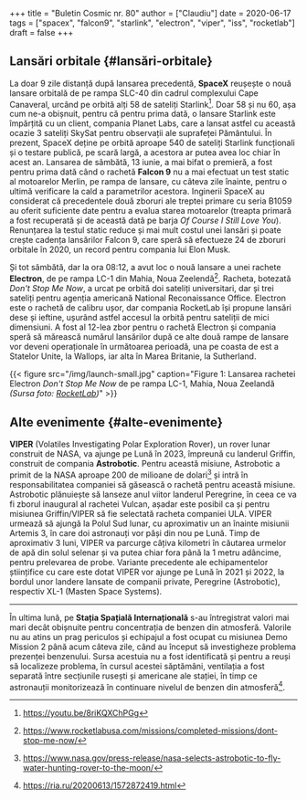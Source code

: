 +++
title = "Buletin Cosmic nr. 80"
author = ["Claudiu"]
date = 2020-06-17
tags = ["spacex", "falcon9", "starlink", "electron", "viper", "iss", "rocketlab"]
draft = false
+++

## Lansări orbitale {#lansări-orbitale}

La doar 9 zile distanță după lansarea precedentă, **SpaceX** reușește o nouă lansare orbitală de pe rampa SLC-40 din cadrul complexului Cape Canaveral, urcând pe orbită alți 58 de sateliți Starlink[^fn:1]. Doar 58 și nu 60, așa cum ne-a obișnuit, pentru că pentru prima dată, o lansare Starlink este împărțită cu un client, compania Planet Labs, care a lansat astfel cu această ocazie 3 sateliți SkySat pentru observații ale suprafeței Pământului. În prezent, SpaceX deține pe orbită aproape 540 de sateliți Starlink funcționali și o testare publică, pe scară largă, a acestora ar putea avea loc chiar în acest an. Lansarea de sâmbătă, 13 iunie, a mai bifat o premieră, a fost pentru prima dată când o rachetă **Falcon 9** nu a mai efectuat un test static al motoarelor Merlin, pe rampa de lansare, cu câteva zile înainte, pentru o ultimă verificare la cald a parametrilor acestora. Inginerii SpaceX au considerat că precedentele două zboruri ale treptei primare cu seria B1059 au oferit suficiente date pentru a evalua starea motoarelor (treapta primară a fost recuperată și de această dată pe barja _Of Course I Still Love You_). Renunțarea la testul static reduce și mai mult costul unei lansări și poate crește cadența lansărilor Falcon 9, care speră să efectueze 24 de zboruri orbitale în 2020, un record pentru compania lui Elon Musk.

Și tot sâmbătă, dar la ora 08:12, a avut loc o nouă lansare a unei rachete **Electron**, de pe rampa LC-1 din Mahia, Noua Zeelendă[^fn:2]. Racheta, botezată _Don't Stop Me Now_, a urcat pe orbită doi sateliți universitari, dar și trei sateliți pentru agenția americană National Reconaissance Office. Electron este o rachetă de calibru ușor, dar compania RocketLab își propune lansări dese și ieftine, ușurând astfel accesul la orbită pentru sateliții de mici dimensiuni. A fost al 12-lea zbor pentru o rachetă Electron și compania speră să mărească numărul lansărilor după ce alte două rampe de lansare vor deveni operaționale în următoarea perioadă, una pe coasta de est a Statelor Unite, la Wallops, iar alta în Marea Britanie, la Sutherland.

{{< figure src="/img/launch-small.jpg" caption="Figure 1: Lansarea rachetei Electron _Don't Stop Me Now_ de pe rampa LC-1, Mahia, Noua Zeelandă _(Sursa foto: [RocketLab](https://www.rocketlabusa.com/assets/Uploads/Dont-Stop-Me-Now-launch-small.jpg))_" >}}


## Alte evenimente {#alte-evenimente}

**VIPER** (Volatiles Investigating Polar Exploration Rover), un rover lunar construit de NASA, va ajunge pe Lună în 2023, împreună cu landerul Griffin, construit de compania **Astrobotic**. Pentru această misiune, Astrobotic a primit de la NASA aproape 200 de milioane de dolari[^fn:3] și intră în responsabilitatea companiei să găsească o rachetă pentru această misiune. Astrobotic plănuiește să lanseze anul viitor landerul Peregrine, în ceea ce va fi zborul inaugural al rachetei Vulcan, așadar este posibil ca și pentru misiunea Griffin/VIPER să fie selectată racheta companiei ULA. VIPER urmează să ajungă la Polul Sud lunar, cu aproximativ un an înainte misiunii Artemis 3, în care doi astronauți vor păși din nou pe Lună. Timp de aproximativ 3 luni, VIPER va parcurge câțiva kilometri în căutarea urmelor de apă din solul selenar și va putea chiar fora până la 1 metru adâncime, pentru prelevarea de probe. Variante precedente ale echipamentelor științifice cu care este dotat VIPER vor ajunge pe Lună în 2021 și 2022, la bordul unor landere lansate de companii private, Peregrine (Astrobotic), respectiv XL-1 (Masten Space Systems).

---

În ultima lună, pe **Stația Spațială Internațională** s-au întregistrat valori mai mari decât obișnuite pentru concentrația de benzen din atmosferă. Valorile nu au atins un prag periculos și echipajul a fost ocupat cu misiunea Demo Mission 2 până acum câteva zile, când au început să investigheze problema prezenței benzenului. Sursa acestuia nu a fost identificată și pentru a reuși să localizeze problema, în cursul acestei săptămâni, ventilația a fost separată între secțiunile rusești și americane ale stației, în timp ce astronauții monitorizează în continuare nivelul de benzen din atmosferă[^fn:4].

[^fn:1]: <https://youtu.be/8riKQXChPGg>
[^fn:2]: <https://www.rocketlabusa.com/missions/completed-missions/dont-stop-me-now/>
[^fn:3]: <https://www.nasa.gov/press-release/nasa-selects-astrobotic-to-fly-water-hunting-rover-to-the-moon/>
[^fn:4]: <https://ria.ru/20200613/1572872419.html>